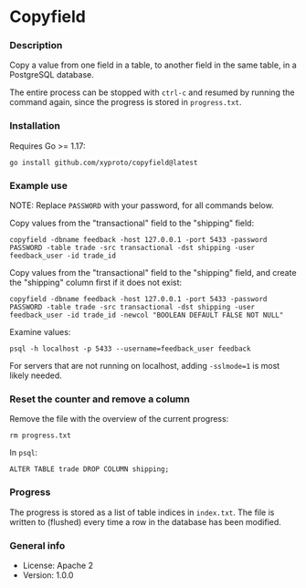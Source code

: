 # Copyfield

### Description

Copy a value from one field in a table, to another field in the same table, in a PostgreSQL database.

The entire process can be stopped with `ctrl-c` and resumed by running the command again, since the progress is stored in `progress.txt`.

### Installation

Requires Go >= 1.17:

    go install github.com/xyproto/copyfield@latest

### Example use

NOTE: Replace `PASSWORD` with your password, for all commands below.

Copy values from the "transactional" field to the "shipping" field:

    copyfield -dbname feedback -host 127.0.0.1 -port 5433 -password PASSWORD -table trade -src transactional -dst shipping -user feedback_user -id trade_id

Copy values from the "transactional" field to the "shipping" field, and create the "shipping" column first if it does not exist:

    copyfield -dbname feedback -host 127.0.0.1 -port 5433 -password PASSWORD -table trade -src transactional -dst shipping -user feedback_user -id trade_id -newcol "BOOLEAN DEFAULT FALSE NOT NULL"

Examine values:

    psql -h localhost -p 5433 --username=feedback_user feedback

For servers that are not running on localhost, adding `-sslmode=1` is most likely needed.

### Reset the counter and remove a column

Remove the file with the overview of the current progress:

    rm progress.txt

In `psql`:

    ALTER TABLE trade DROP COLUMN shipping;

### Progress

The progress is stored as a list of table indices in `index.txt`. The file is written to (flushed) every time a row in the database has been modified.

### General info

* License: Apache 2
* Version: 1.0.0
